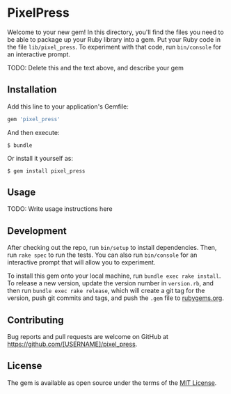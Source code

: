 # PixelPress

Welcome to your new gem! In this directory, you'll find the files you need to be able to package up your Ruby library into a gem. Put your Ruby code in the file `lib/pixel_press`. To experiment with that code, run `bin/console` for an interactive prompt.

TODO: Delete this and the text above, and describe your gem

## Installation

Add this line to your application's Gemfile:

```ruby
gem 'pixel_press'
```

And then execute:

    $ bundle

Or install it yourself as:

    $ gem install pixel_press

## Usage

TODO: Write usage instructions here

## Development

After checking out the repo, run `bin/setup` to install dependencies. Then, run `rake spec` to run the tests. You can also run `bin/console` for an interactive prompt that will allow you to experiment.

To install this gem onto your local machine, run `bundle exec rake install`. To release a new version, update the version number in `version.rb`, and then run `bundle exec rake release`, which will create a git tag for the version, push git commits and tags, and push the `.gem` file to [rubygems.org](https://rubygems.org).

## Contributing

Bug reports and pull requests are welcome on GitHub at https://github.com/[USERNAME]/pixel_press.


## License

The gem is available as open source under the terms of the [MIT License](http://opensource.org/licenses/MIT).

